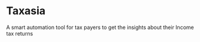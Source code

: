 # Taxasia
A smart automation tool for tax payers to get the insights about their Income tax returns
